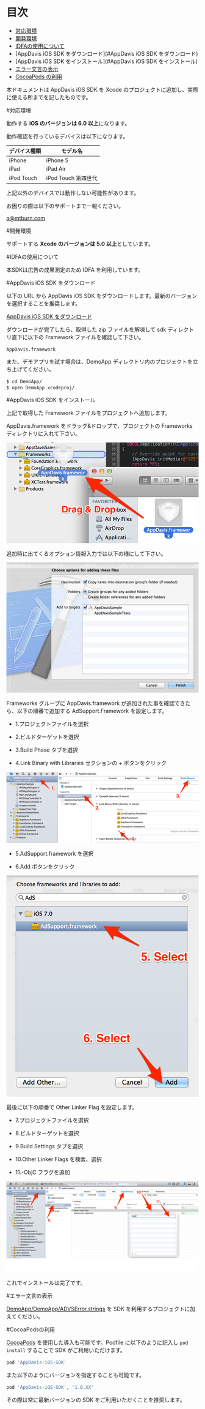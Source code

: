 # 目次

* [対応環境](#対応環境)
* [開発環境](#開発環境)
* [IDFAの使用について](#IDFAの使用について)
* [AppDavis iOS SDK をダウンロード](#AppDavis iOS SDK をダウンロード)
* [AppDavis iOS SDK をインストール](#AppDavis iOS SDK をインストール)
* [エラー文言の表示](#エラー文言の表示)
* [CocoaPods の利用](#cocoapodsの利用)

本ドキュメントは AppDavis iOS SDK を Xcode のプロジェクトに追加し、実際に使える所までを記したものです。

#対応環境

動作する **iOS のバージョンは 6.0 以上**になります。

動作確認を行っているデバイスは以下になります。

| デバイス種類 |                    モデル名                     |
|--------------|-------------------------------------------------|
|    iPhone    |             iPhone 5                            |
|     iPad     |              iPad Air                           |
|  iPod Touch  |        iPod Touch 第四世代                      |

上記以外のデバイスでは動作しない可能性があります。

お困りの際は以下のサポートまで一報ください。

[a@mtburn.com](a@mtburn.com)

#開発環境

サポートする **Xcode のバージョンは 5.0 以上**としています。

#IDFAの使用について

本SDKは広告の成果測定のため IDFA を利用しています。

#AppDavis iOS SDK をダウンロード

以下の URL から AppDavis iOS SDK をダウンロードします。最新のバージョンを選択することを推奨します。

[AppDavis iOS SDK をダウンロード](https://github.com/mtburn/MTBurn-iOS-SDK-Install-Guide/releases)

ダウンロードが完了したら、取得した zip ファイルを解凍して sdk ディレクトリ直下に以下の Framework ファイルを確認して下さい。

```
AppDavis.framework
```

また、デモアプリを試す場合は、DemoApp ディレクトリ内のプロジェクトを立ち上げてください。

```
$ cd DemoApp/
$ open DemoApp.xcodeproj/
```

#AppDavis iOS SDK をインストール

上記で取得した Framework ファイルをプロジェクトへ追加します。

AppDavis.framework をドラッグ&ドロップで、プロジェクトの Frameworks ディレクトリに入れて下さい。


![](Install_SDK_Guide_Images/framework_add.png)


追加時に出てくるオプション情報入力では以下の様にして下さい。


![](Install_SDK_Guide_Images/choose_options.png)


Frameworks グループに AppDavis.framework が追加された事を確認できたら、以下の順番で追加する AdSupport.Framework を設定します。

- 1.プロジェクトファイルを選択

- 2.ビルドターゲットを選択

- 3.Build Phase タブを選択

- 4.Link Binary with Libraries セクションの + ボタンをクリック


![](Install_SDK_Guide_Images/goto_build_phases.png)


- 5.AdSupport.framework を選択

- 6.Add ボタンをクリック


![](Install_SDK_Guide_Images/select_adsupport_framework.png)

最後に以下の順番で Other Linker Flag を設定します。

- 7.プロジェクトファイルを選択

- 8.ビルドターゲットを選択

- 9.Build Settings タブを選択

- 10.Other Linker Flags を検索、選択

- 11.-ObjC フラグを追加

![](Install_SDK_Guide_Images/other_linker_flags.png)

これでインストールは完了です。

#エラー文言の表示

[DemoApp/DemoApp/ADVSError.strings](https://github.com/mtburn/MTBurn-iOS-SDK-Install-Guide/blob/master/DemoApp/DemoApp/ADVSError.strings) を SDK を利用するプロジェクトに加えてください。

#CocoaPodsの利用

[CocoaPods](http://cocoapods.org/) を使用した導入も可能です。Podfile に以下のように記入し `pod install` することで SDK がご利用いただけます。

```ruby
pod 'AppDavis-iOS-SDK'
```

また以下のようにバージョンを指定することも可能です。

```ruby
pod 'AppDavis-iOS-SDK', '1.0.XX'
```

その際は常に最新バージョンの SDK をご利用いただくことを推奨します。
